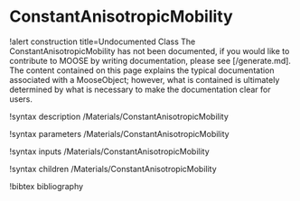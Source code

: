 <!-- MOOSE Documentation Stub: Remove this when content is added. -->

# ConstantAnisotropicMobility

!alert construction title=Undocumented Class
The ConstantAnisotropicMobility has not been documented, if you would like to contribute to MOOSE by
writing documentation, please see [/generate.md]. The content contained on this page explains
the typical documentation associated with a MooseObject; however, what is contained is ultimately
determined by what is necessary to make the documentation clear for users.

!syntax description /Materials/ConstantAnisotropicMobility

!syntax parameters /Materials/ConstantAnisotropicMobility

!syntax inputs /Materials/ConstantAnisotropicMobility

!syntax children /Materials/ConstantAnisotropicMobility

!bibtex bibliography
